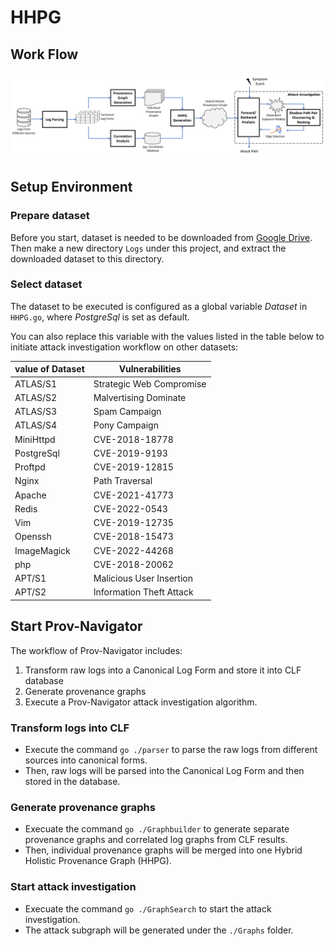# HHPG

## Work Flow

![Workflow](./Pic/workflow.png)

## Setup Environment

### Prepare dataset

Before you start, dataset is needed to be downloaded from [Google Drive](https://drive.google.com/file/d/1n5g-kIsuzBVMSwFg0L0O9kFIKsH9HRqs/view?usp=share_link). Then make a new directory `Logs` under this project, and extract the downloaded dataset to this directory.

### Select dataset

The dataset to be executed is configured as a global variable *Dataset* in `HHPG.go`, where *PostgreSql* is set as default. 

You can also replace this variable with the values listed in the table below to initiate attack investigation workflow on other datasets:

| value of Dataset | Vulnerabilities |
| ---------------- | ----------------------- |
|ATLAS/S1| Strategic Web Compromise |
|ATLAS/S2| Malvertising Dominate |
|ATLAS/S3| Spam Campaign |
|ATLAS/S4| Pony Campaign |
|MiniHttpd| CVE-2018-18778 |
|PostgreSql| CVE-2019-9193 |
|Proftpd| CVE-2019-12815 |
|Nginx| Path Traversal |
|Apache| CVE-2021-41773 |
|Redis| CVE-2022-0543 |
|Vim| CVE-2019-12735 |
|Openssh| CVE-2018-15473 |
|ImageMagick| CVE-2022-44268 |
|php| CVE-2018-20062 |
|APT/S1| Malicious User Insertion |
|APT/S2| Information Theft Attack |

## Start Prov-Navigator

The workflow of Prov-Navigator includes:

1. Transform raw logs into a Canonical Log Form and store it into CLF database
2. Generate provenance graphs
3. Execute a Prov-Navigator attack investigation algorithm.

### Transform logs into CLF

- Execute the command `go ./parser` to parse the raw logs from different sources into canonical forms.
- Then, raw logs will be parsed into the Canonical Log Form and then stored in the database.

### Generate provenance graphs

- Execuate the command `go ./Graphbuilder` to generate separate provenance graphs and correlated log graphs from CLF results. 
- Then, individual provenance graphs will be merged into one Hybrid Holistic Provenance Graph (HHPG).

### Start attack investigation

- Execuate the command `go ./GraphSearch` to start the attack investigation. 
- The attack subgraph will be generated under the `./Graphs` folder.
